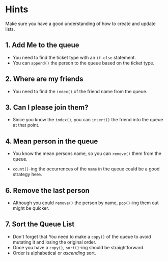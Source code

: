 # Hints

Make sure you have a good understanding of how to create and update lists.

## 1. Add Me to the queue

- You need to find the ticket type with an `if-else` statement.
- You can `append()` the person to the queue based on the ticket type.

## 2. Where are my friends

- You need to find the `index()` of the friend name from the queue.

## 3. Can I please join them?

- Since you know the `index()`, you can `insert()` the friend into the queue at that point.

## 4. Mean person in the queue

- You know the mean persons name, so you can `remove()` them from the queue.


-  `count()`-ing the occurrences of the `name` in the queue could be a good strategy here.

## 6. Remove the last person

- Although you could `remove()` the person by name, `pop()`-ing them out might be quicker.

## 7. Sort the Queue List

- Don't forget that You need to make a `copy()` of the queue to avoid mutating it and losing the original order.
- Once you have a `copy()`, `sort()`-ing should be straightforward.
- Order is alphabetical or _ascending_ sort.